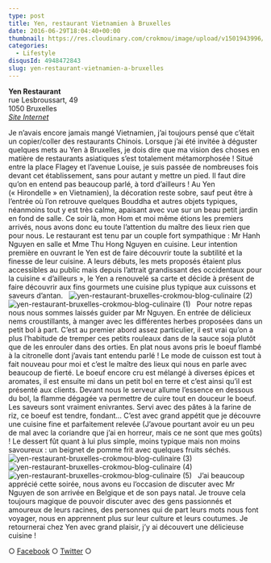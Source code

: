 ```yaml
---
type: post
title: Yen, restaurant Vietnamien à Bruxelles
date: 2016-06-29T18:04:40+00:00
thumbnail: https://res.cloudinary.com/crokmou/image/upload/v1501943996/yen-restaurant-bruxelles-crokmou-blog-culinaire.jpg
categories: 
  - Lifestyle
disqusId: 4948472843
slug: yen-restaurant-vietnamien-a-bruxelles
---
```


**Yen Restaurant**  
rue Lesbroussart, 49  
1050 Bruxelles  
[_Site Internet_](http://sites.resto.com/yen/)

Je n’avais encore jamais mangé Vietnamien, j’ai toujours pensé que c’était un copier/coller des restaurants Chinois. Lorsque j’ai été invitée à déguster quelques mets au Yen à Bruxelles, je dois dire que ma vision des choses en matière de restaurants asiatiques s’est totalement métamorphosée ! Situé entre la place Flagey et l’avenue Louise, je suis passée de nombreuses fois devant cet établissement, sans pour autant y mettre un pied. Il faut dire qu’on en entend pas beaucoup parlé, à tord d’ailleurs ! Au Yen (« Hirondelle » en Vietnamien), la décoration reste sobre, sauf peut être à l’entrée où l’on retrouve quelques Bouddha et autres objets typiques, néanmoins tout y est très calme, apaisant avec vue sur un beau petit jardin en fond de salle. Ce soir là, mon Hom et moi même étions les premiers arrivés, nous avons donc eu toute l’attention du maître des lieux rien que pour nous. Le restaurant est tenu par un couple fort sympathique : Mr Hanh Nguyen en salle et Mme Thu Hong Nguyen en cuisine. Leur intention première en ouvrant le Yen est de faire découvrir toute la subtilité et la finesse de leur cuisine. A leurs débuts, les mets proposés étaient plus accessibles au public mais depuis l’attrait grandissant des occidentaux pour la cuisine « d’ailleurs », le Yen a renouvelé sa carte et décide à présent de faire découvrir aux fins gourmets une cuisine plus typique aux cuissons et saveurs d’antan.   ![yen-restaurant-bruxelles-crokmou-blog-culinaire (2)](http://www.crokmou.com/wp-content/uploads/2016/06/yen-restaurant-bruxelles-crokmou-blog-culinaire-2.jpg)![yen-restaurant-bruxelles-crokmou-blog-culinaire (1)](http://www.crokmou.com/wp-content/uploads/2016/06/yen-restaurant-bruxelles-crokmou-blog-culinaire-1.jpg)   Pour notre repas nous nous sommes laissés guider par Mr Nguyen. En entrée de délicieux nems croustillants, à manger avec les différentes herbes proposées dans un petit bol à part. C’est au premier abord assez particulier, il est vrai qu’on a plus l’habitude de tremper ces petits rouleaux dans de la sauce soja plutôt que de les enrouler dans des orties. En plat nous avons pris le boeuf flambé à la citronelle dont j’avais tant entendu parlé ! Le mode de cuisson est tout à fait nouveau pour moi et c’est le maître des lieux qui nous en parle avec beaucoup de fierté. Le boeuf encore cru est mélangé à diverses épices et aromates, il est ensuite mi dans un petit bol en terre et c’est ainsi qu’il est présenté aux clients. Devant nous le serveur allume l’essence en dessous du bol, la flamme dégagée va permettre de cuire tout en douceur le boeuf. Les saveurs sont vraiment enivrantes. Servi avec des pâtes à la farine de riz, ce boeuf est tendre, fondant… C’est avec grand appétit que je découvre une cuisine fine et parfaitement relevée (J’avoue pourtant avoir eu un peu de mal avec la coriandre que j’ai en horreur, mais ce ne sont que mes goûts) ! Le dessert fût quant à lui plus simple, moins typique mais non moins savoureux : un beignet de pomme frit avec quelques fruits séchés.   ![yen-restaurant-bruxelles-crokmou-blog-culinaire (3)](http://www.crokmou.com/wp-content/uploads/2016/06/yen-restaurant-bruxelles-crokmou-blog-culinaire-3.jpg) ![yen-restaurant-bruxelles-crokmou-blog-culinaire (4)](http://www.crokmou.com/wp-content/uploads/2016/06/yen-restaurant-bruxelles-crokmou-blog-culinaire-4.jpg)![yen-restaurant-bruxelles-crokmou-blog-culinaire (5)](http://www.crokmou.com/wp-content/uploads/2016/06/yen-restaurant-bruxelles-crokmou-blog-culinaire-5.jpg)   J’ai beaucoup apprécié cette soirée, nous avons eu l’occasion de discuter avec Mr Nguyen de son arrivée en Belgique et de son pays natal. Je trouve cela toujours magique de pouvoir discuter avec des gens passionnés et amoureux de leurs racines, des personnes qui de part leurs mots nous font voyager, nous en apprennent plus sur leur culture et leurs coutumes. Je retournerai chez Yen avec grand plaisir, j’y ai découvert une délicieuse cuisine !  

○ [Facebook](https://www.facebook.com/crokmou.blog) ○ [Twitter](https://twitter.com/Crokmou) ○